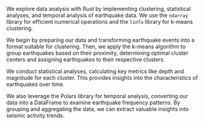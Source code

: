 We explore data analysis with Rust by implementing clustering, statistical analyses, and temporal analysis of earthquake data.
We use the `ndarray` library for efficient numerical operations and the `linfa` library for k-means clustering.

We begin by preparing our data and transforming earthquake events into a format suitable for clustering. 
Then, we apply the k-means algorithm to group earthquakes based on their proximity, determining optimal cluster centers and assigning earthquakes to their respective clusters.

We conduct statistical analyses, calculating key metrics like depth and magnitude for each cluster.
This provides insights into the characteristics of earthquakes over time.

We also leverage the Polars library for temporal analysis, converting our data into a DataFrame to examine earthquake frequency patterns. 
By grouping and aggregating the data, we can extract valuable insights into seismic activity trends.
